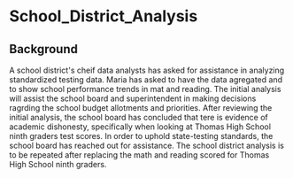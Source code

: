 # School_District_Analysis

## Background
A school district's cheif data analysts has asked for assistance in analyzing standardized testing data. Maria has asked to have the data agregated and to show school performance trends in mat and reading. The initial analysis will assist the school board and superintendent in making decisions ragrding the school budget allotments and priorities. After reviewing the initial analysis, the school board has concluded that tere is evidence of academic dishonesty, specifically when looking at Thomas High School ninth graders test scores. In order to uphold state-testing standards, the school board has reached out for assistance. The school district analysis is to be repeated after replacing the math and reading scored for Thomas High School ninth graders.
